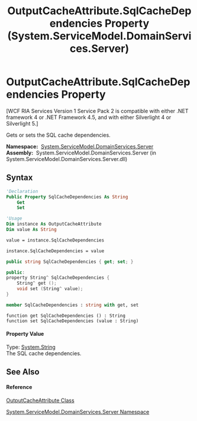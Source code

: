 ﻿---
title: OutputCacheAttribute.SqlCacheDependencies Property  (System.ServiceModel.DomainServices.Server)
TOCTitle: SqlCacheDependencies Property
ms:assetid: P:System.ServiceModel.DomainServices.Server.OutputCacheAttribute.SqlCacheDependencies
ms:mtpsurl: https://msdn.microsoft.com/en-us/library/system.servicemodel.domainservices.server.outputcacheattribute.sqlcachedependencies(v=VS.91)
ms:contentKeyID: 28755685
ms.date: 01/27/2012
mtps_version: v=VS.91
f1_keywords:
- System.ServiceModel.DomainServices.Server.OutputCacheAttribute.SqlCacheDependencies
- System.ServiceModel.DomainServices.Server.OutputCacheAttribute.get_SqlCacheDependencies
- System.ServiceModel.DomainServices.Server.OutputCacheAttribute.set_SqlCacheDependencies
dev_langs:
- CSharp
- JScript
- VB
- FSharp
- c++
api_location:
- System.ServiceModel.DomainServices.Server.dll
api_name:
- System.ServiceModel.DomainServices.Server.OutputCacheAttribute.get_SqlCacheDependencies
- System.ServiceModel.DomainServices.Server.OutputCacheAttribute.set_SqlCacheDependencies
- System.ServiceModel.DomainServices.Server.OutputCacheAttribute.SqlCacheDependencies
api_type:
- Managed
topic_type:
- apiref
- kbSyntax
product_family_name: VS
ROBOTS: INDEX,FOLLOW
---

# OutputCacheAttribute.SqlCacheDependencies Property

\[WCF RIA Services Version 1 Service Pack 2 is compatible with either .NET framework 4 or .NET Framework 4.5, and with either Silverlight 4 or Silverlight 5.\]

Gets or sets the SQL cache dependencies.

**Namespace:**  [System.ServiceModel.DomainServices.Server](ff423220\(v=vs.91\).md)  
**Assembly:**  System.ServiceModel.DomainServices.Server (in System.ServiceModel.DomainServices.Server.dll)

## Syntax

``` vb
'Declaration
Public Property SqlCacheDependencies As String
    Get
    Set
```

``` vb
'Usage
Dim instance As OutputCacheAttribute
Dim value As String

value = instance.SqlCacheDependencies

instance.SqlCacheDependencies = value
```

``` csharp
public string SqlCacheDependencies { get; set; }
```

``` c++
public:
property String^ SqlCacheDependencies {
    String^ get ();
    void set (String^ value);
}
```

``` fsharp
member SqlCacheDependencies : string with get, set
```

``` jscript
function get SqlCacheDependencies () : String
function set SqlCacheDependencies (value : String)
```

#### Property Value

Type: [System.String](https://msdn.microsoft.com/en-us/library/s1wwdcbf)  
The SQL cache dependencies.  

## See Also

#### Reference

[OutputCacheAttribute Class](ff423291\(v=vs.91\).md)

[System.ServiceModel.DomainServices.Server Namespace](ff423220\(v=vs.91\).md)

